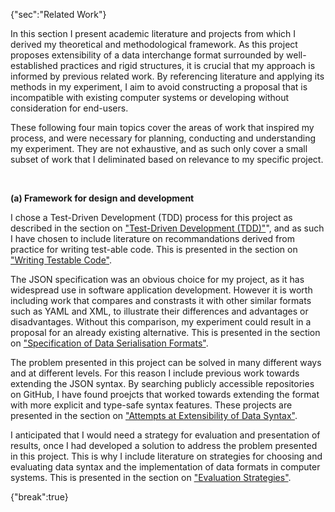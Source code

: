 {"sec":"Related Work"}

In this section I present academic literature and projects from which I derived my theoretical and methodological framework. As this project proposes extensibility of a data interchange format surrounded by well-established practices and rigid structures, it is crucial that my approach is informed by previous related work. By referencing literature and applying its methods in my experiment, I aim to avoid constructing a proposal that is incompatible with existing computer systems or developing without consideration for end-users.

These following four main topics cover the areas of work that inspired my process, and were necessary for planning, conducting and understanding my experiment. They are not exhaustive, and as such only cover a small subset of work that I deliminated based on relevance to my specific project.

<br>

**(a) Framework for design and development**

I chose a Test-Driven Development (TDD) process for this project as described in the section on ["Test-Driven Development (TDD)"](#test-drivendevelopment(tdd))", and as such I have chosen to include literature on recommandations derived from practice for writing test-able code. This is presented in the section on ["Writing Testable Code"](#writingtestablecode).

The JSON specification was an obvious choice for my project, as it has widespread use in software application development. However it is worth including work that compares and constrasts it with other similar formats such as YAML and XML, to illustrate their differences and advantages or disadvantages. Without this comparison, my experiment could result in a proposal for an already existing alternative. This is presented in the section on ["Specification of Data Serialisation Formats"](#specificationofdataserialisationformats).

The problem presented in this project can be solved in many different ways and at different levels. For this reason I include previous work towards extending the JSON syntax. By searching publicly accessible repositories on GitHub, I have found proejcts that worked towards extending the format with more explicit and type-safe syntax features. These projects are presented in the section on ["Attempts at Extensibility of Data Syntax"](#attemptsatextensibilityofdatasyntax).

I anticipated that I would need a strategy for evaluation and presentation of results, once I had developed a solution to address the problem presented in this project. This is why I include literature on strategies for choosing and evaluating data syntax and the implementation of data formats in computer systems. This is presented in the section on ["Evaluation Strategies"](#evaluationstrategies).

{"break":true}